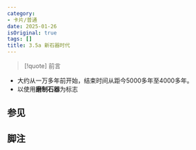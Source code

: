 ```yaml
---
category:
- 卡片/普通
date: 2025-01-26
isOriginal: true
tags: []
title: 3.5a 新石器时代
---
```

> [!quote] 前言
> 

- 大约从一万多年前开始，结束时间从距今5000多年至4000多年。
- 以使用**磨制石器**为标志
## 参见
## 脚注

